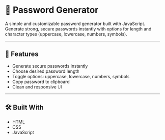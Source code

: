 # 🔐 Password Generator

A simple and customizable password generator built with JavaScript. Generate strong, secure passwords instantly with options for length and character types (uppercase, lowercase, numbers, symbols).

---

## 🚀 Features

- Generate secure passwords instantly  
- Choose desired password length  
- Toggle options: uppercase, lowercase, numbers, symbols  
- Copy password to clipboard  
- Clean and responsive UI

---

## 🛠️ Built With

- HTML  
- CSS  
- JavaScript

